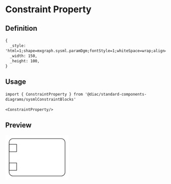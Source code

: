 # Constraint Property

## Definition

```
{
  _style: 'html=1;shape=mxgraph.sysml.paramDgm;fontStyle=1;whiteSpace=wrap;align=center;',
  _width: 150,
  _height: 100,
}
```

## Usage

```
import { ConstraintProperty } from '@diac/standard-components-diagrams/sysmlConstraintBlocks'

<ConstraintProperty/>
```

## Preview

<img src="./constraint-property.png" width="200"/>
